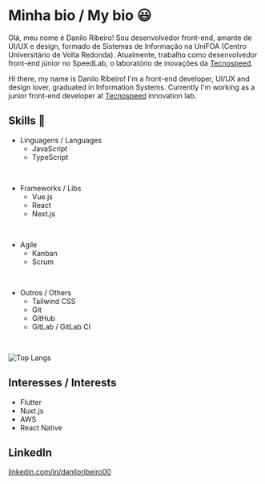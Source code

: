 # Minha bio / My bio 😃

Olá, meu nome é Danilo Ribeiro! Sou desenvolvedor front-end, amante de UI/UX e design, formado de Sistemas de Informação na UniFOA (Centro Universitário de Volta Redonda). Atualmente, trabalho como desenvolvedor front-end júnior no SpeedLab, o laboratório de inovações da [Tecnospeed](https://tecnospeed.com.br).

Hi there, my name is Danilo Ribeiro! I'm a front-end developer, UI/UX and design lover, graduated in Information Systems. Currently I'm working as a junior front-end developer at [Tecnospeed](https://tecnospeed.com.br) innovation lab.

## Skills 🚀

- Linguagens / Languages
  - JavaScript
  - TypeScript

<br />

- Frameworks / Libs
  - Vue.js
  - React
  - Next.js

<br />

- Agile
  - Kanban
  - Scrum

<br />

- Outros / Others
  - Tailwind CSS
  - Git
  - GitHub
  - GitLab / GitLab CI

<br />

![Top Langs](https://github-readme-stats.vercel.app/api/top-langs/?username=daniloribeiro00&layout=compact&theme=tokyonight)

## Interesses / Interests

- Flutter
- Nuxt.js
- AWS
- React Native

## LinkedIn

[linkedin.com/in/daniloribeiro00](https://www.linkedin.com/in/daniloribeiro00/)

